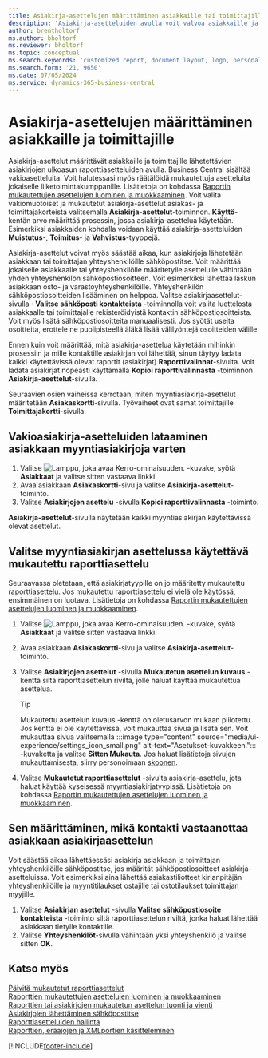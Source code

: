 ```yaml
---
title: Asiakirja-asettelujen määrittäminen asiakkaille tai toimittajille
description: 'Asiakirja-asetteluiden avulla voit valvoa asiakkaille ja toimittajille lähetettävien asiakirjojen, kuten laskujen ja tilausten, ulkoasua ja muotoa.'
author: brentholtorf
ms.author: bholtorf
ms.reviewer: bholtorf
ms.topic: conceptual
ms.search.keywords: 'customized report, document layout, logo, personalize'
ms.search.form: '21, 9650'
ms.date: 07/05/2024
ms.service: dynamics-365-business-central
---
```

# <a name="define-document-layouts-for-customers-and-vendors"></a>Asiakirja-asettelujen määrittäminen asiakkaille ja toimittajille

Asiakirja-asettelut määrittävät asiakkaille ja toimittajille lähetettävien asiakirjojen ulkoasun raporttiasetteluiden avulla. Business Central sisältää vakioasetteluita. Voit halutessasi myös räätälöidä mukautettuja asetteluita jokaiselle liiketoimintakumppanille. Lisätietoja on kohdassa [Raportin mukautettujen asettelujen luominen ja muokkaaminen](ui-how-create-custom-report-layout.md). Voit valita vakiomuotoiset ja mukautetut asiakirja-asettelut asiakas- ja toimittajakorteista valitsemalla **Asiakirja-asettelut**-toiminnon. **Käyttö**-kentän arvo määrittää prosessin, jossa asiakirja-asettelua käytetään. Esimerkiksi asiakkaiden kohdalla voidaan käyttää asiakirja-asetteluiden **Muistutus**-, **Toimitus**- ja **Vahvistus**-tyyppejä.

Asiakirja-asettelut voivat myös säästää aikaa, kun asiakirjoja lähetetään asiakkaan tai toimittajan yhteyshenkilöille sähköpostitse. Voit määrittää jokaiselle asiakkaalle tai yhteyshenkilölle määritetylle asettelulle vähintään yhden yhteyshenkilön sähköpostiosoitteen. Voit esimerkiksi lähettää laskun asiakkaan osto- ja varastoyhteyshenkilöille. Yhteyshenkilön sähköpostiosoitteiden lisääminen on helppoa. Valitse asiakirjaasettelut-sivulla **·**  **Valitse sähköposti kontakteista** -toiminnolla voit valita luettelosta asiakkaalle tai toimittajalle rekisteröidyistä kontaktin sähköpostiosoitteista. Voit myös lisätä sähköpostiosoitteita manuaalisesti. Jos syötät useita osoitteita, erottele ne puolipisteellä äläkä lisää välilyöntejä osoitteiden välille.

Ennen kuin voit määrittää, mitä asiakirja-asettelua käytetään mihinkin prosessiin ja mille kontaktille asiakirjan voi lähettää, sinun täytyy ladata kaikki käytettävissä olevat raportit (asiakirjat) **Raporttivalinnat**-sivulta. Voit ladata asiakirjat nopeasti käyttämällä **Kopioi raporttivalinnasta** -toiminnon **Asiakirja-asettelut**-sivulla.

Seuraavien osien vaiheissa kerrotaan, miten myyntiasiakirja-asettelut määritetään **Asiakaskortti**-sivulla. Työvaiheet ovat samat toimittajille **Toimittajakortti**-sivulla.

## <a name="to-load-the-standard-document-layouts-for-sales-documents-for-a-customer"></a>Vakioasiakirja-asetteluiden lataaminen asiakkaan myyntiasiakirjoja varten

1. Valitse ![Lamppu, joka avaa Kerro-ominaisuuden.](media/ui-search/search_small.png "Kerro, mitä haluat tehdä") -kuvake, syötä **Asiakkaat** ja valitse sitten vastaava linkki.
2. Avaa asiakkaan **Asiakaskortti**-sivu ja valitse **Asiakirja-asettelut**-toiminto.
3. Valitse **Asiakirjojen asettelu** -sivulla **Kopioi raporttivalinnasta** -toiminto.

**Asiakirja-asettelut**-sivulla näytetään kaikki myyntiasiakirjan käytettävissä olevat asettelut. 

## <a name="to-select-a-custom-report-layout-to-use-for-the-sales-document-layout"></a>Valitse myyntiasiakirjan asettelussa käytettävä mukautettu raporttiasettelu

Seuraavassa oletetaan, että asiakirjatyypille on jo määritetty mukautettu raporttiasettelu. Jos mukautettu raporttiasettelu ei vielä ole käytössä, ensimmäinen on luotava. Lisätietoja on kohdassa [Raportin mukautettujen asettelujen luominen ja muokkaaminen](ui-how-create-custom-report-layout.md).

1. Valitse ![Lamppu, joka avaa Kerro-ominaisuuden.](media/ui-search/search_small.png "Kerro, mitä haluat tehdä") -kuvake, syötä **Asiakkaat** ja valitse sitten vastaava linkki.
2. Avaa asiakkaan **Asiakaskortti**-sivu ja valitse **Asiakirja-asettelut**-toiminto.
3. Valitse **Asiakirjojen asettelut** -sivulla **Mukautetun asettelun kuvaus** -kenttä siltä raporttiasettelun riviltä, jolle haluat käyttää mukautettua asettelua.

   > [!TIP]
   > Mukautettu asettelun kuvaus -kenttä on oletusarvon mukaan piilotettu. Jos kenttä ei ole käytettävissä, voit mukauttaa sivua ja lisätä sen. Voit mukauttaa sivua valitsemalla :::image type="content" source="media/ui-experience/settings_icon_small.png" alt-text="Asetukset-kuvakkeen."::: -kuvaketta ja valitse **Sitten Mukauta**. Jos haluat lisätietoja sivujen mukauttamisesta, siirry personoimaan [skoonen](ui-personalization-user.md).

1. Valitse **Mukautetut raporttiasettelut** -sivulta asiakirja-asettelu, jota haluat käyttää kyseisessä myyntiasiakirjatyypissä. Lisätietoja on kohdassa [Raportin mukautettujen asettelujen luominen ja muokkaaminen](ui-how-create-custom-report-layout.md).

## <a name="to-specify-which-contact-receives-which-document-layout-for-a-customer"></a>Sen määrittäminen, mikä kontakti vastaanottaa asiakkaan asiakirjaasettelun

Voit säästää aikaa lähettäessäsi asiakirja asiakkaan ja toimittajan yhteyshenkilöille sähköpostitse, jos määrität sähköpostiosoitteet asiakirja-asetteluissa. Voit esimerkiksi aina lähettää asiakastiliotteet kirjanpitäjän yhteyshenkilöille ja myyntitilaukset ostajille tai ostotilaukset toimittajan myyjille.

1. Valitse **Asiakirjan asettelut** -sivulla **Valitse sähköpostiosoite kontakteista** -toiminto siltä raporttiasettelun riviltä, jonka haluat lähettää asiakkaan tietylle kontaktille.
2. Valitse **Yhteyshenkilöt**-sivulla vähintään yksi yhteyshenkilö ja valitse sitten **OK**.

## <a name="see-also"></a>Katso myös

[Päivitä mukautetut raporttiasettelut](ui-update-report-layouts.md)  
[Raporttien mukautettujen asettelujen luominen ja muokkaaminen](ui-how-create-custom-report-layout.md)  
[Raporttien tai asiakirjojen mukautetun asettelun tuonti ja vienti](ui-how-import-and-export-report-layout.md)  
[Asiakirjojen lähettäminen sähköpostitse](ui-how-send-documents-email.md)  
[Raporttiasetteluiden hallinta](ui-manage-report-layouts.md)  
[Raporttien, eräajojen ja XMLportien käsitteleminen](ui-work-report.md)  


[!INCLUDE[footer-include](includes/footer-banner.md)]
